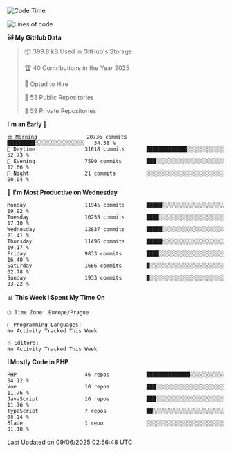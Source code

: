 <!--START_SECTION:waka-->
![Code Time](http://img.shields.io/badge/Code%20Time-1%2C584%20hrs%203%20mins-blue)

![Lines of code](https://img.shields.io/badge/From%20Hello%20World%20I%27ve%20Written-17.3%20million%20lines%20of%20code-blue)

**🐱 My GitHub Data** 

> 📦 399.8 kB Used in GitHub's Storage 
 > 
> 🏆 40 Contributions in the Year 2025
 > 
> 💼 Opted to Hire
 > 
> 📜 53 Public Repositories 
 > 
> 🔑 59 Private Repositories 
 > 
**I'm an Early 🐤** 

```text
🌞 Morning                20736 commits       █████████░░░░░░░░░░░░░░░░   34.58 % 
🌆 Daytime                31618 commits       █████████████░░░░░░░░░░░░   52.73 % 
🌃 Evening                7590 commits        ███░░░░░░░░░░░░░░░░░░░░░░   12.66 % 
🌙 Night                  21 commits          ░░░░░░░░░░░░░░░░░░░░░░░░░   00.04 % 
```
📅 **I'm Most Productive on Wednesday** 

```text
Monday                   11945 commits       █████░░░░░░░░░░░░░░░░░░░░   19.92 % 
Tuesday                  10255 commits       ████░░░░░░░░░░░░░░░░░░░░░   17.10 % 
Wednesday                12837 commits       █████░░░░░░░░░░░░░░░░░░░░   21.41 % 
Thursday                 11496 commits       █████░░░░░░░░░░░░░░░░░░░░   19.17 % 
Friday                   9833 commits        ████░░░░░░░░░░░░░░░░░░░░░   16.40 % 
Saturday                 1666 commits        █░░░░░░░░░░░░░░░░░░░░░░░░   02.78 % 
Sunday                   1933 commits        █░░░░░░░░░░░░░░░░░░░░░░░░   03.22 % 
```


📊 **This Week I Spent My Time On** 

```text
🕑︎ Time Zone: Europe/Prague

💬 Programming Languages: 
No Activity Tracked This Week

🔥 Editors: 
No Activity Tracked This Week
```

**I Mostly Code in PHP** 

```text
PHP                      46 repos            ██████████████░░░░░░░░░░░   54.12 % 
Vue                      10 repos            ███░░░░░░░░░░░░░░░░░░░░░░   11.76 % 
JavaScript               10 repos            ███░░░░░░░░░░░░░░░░░░░░░░   11.76 % 
TypeScript               7 repos             ██░░░░░░░░░░░░░░░░░░░░░░░   08.24 % 
Blade                    1 repo              ░░░░░░░░░░░░░░░░░░░░░░░░░   01.18 % 
```




 Last Updated on 09/06/2025 02:56:48 UTC
<!--END_SECTION:waka-->
<!--
**AlexKratky/AlexKratky** is a ✨ _special_ ✨ repository because its `README.md` (this file) appears on your GitHub profile.

Here are some ideas to get you started:

- 🔭 I’m currently working on ...
- 🌱 I’m currently learning ...
- 👯 I’m looking to collaborate on ...
- 🤔 I’m looking for help with ...
- 💬 Ask me about ...
- 📫 How to reach me: ...
- 😄 Pronouns: ...
- ⚡ Fun fact: ...
-->
